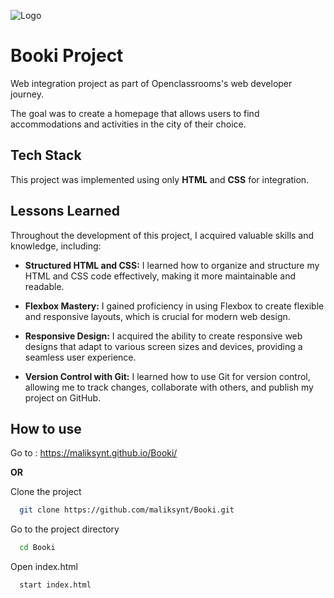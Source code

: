 
![Logo](https://maliksynt.github.io/Booki/images/logo/Booki.png)


# Booki Project

Web integration project as part of Openclassrooms's web developer journey.

The goal was to create a homepage that allows users to find accommodations and activities in the city of their choice.


## Tech Stack

This project was implemented using only **HTML** and **CSS** for integration. 


## Lessons Learned

Throughout the development of this project, I acquired valuable skills and knowledge, including:

- **Structured HTML and CSS:** I learned how to organize and structure my HTML and CSS code effectively, making it more maintainable and readable.

- **Flexbox Mastery:** I gained proficiency in using Flexbox to create flexible and responsive layouts, which is crucial for modern web design.

- **Responsive Design:** I acquired the ability to create responsive web designs that adapt to various screen sizes and devices, providing a seamless user experience.

- **Version Control with Git:** I learned how to use Git for version control, allowing me to track changes, collaborate with others, and publish my project on GitHub.

## How to use

Go to : https://maliksynt.github.io/Booki/

**OR**

Clone the project

```bash
  git clone https://github.com/maliksynt/Booki.git
```

Go to the project directory

```bash
  cd Booki
```

Open index.html

```bash
  start index.html
```
